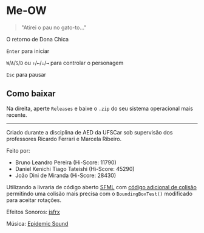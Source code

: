 # Me-OW
 > "Atirei o pau no gato-to..."
 
 O retorno de Dona Chica
 
 `Enter` para iniciar
 
 `W`/`A`/`S`/`D` ou `↑`/`←`/`↓`/`→` para controlar o personagem
 
 `Esc` para pausar
 
 ## Como baixar
 Na direita, aperte `Releases` e baixe o `.zip` do seu sistema operacional mais recente.

---

Criado durante a disciplina de AED da UFSCar sob supervisão dos professores
Ricardo Ferrari e Marcela Ribeiro.

Feito por:
- Bruno Leandro Pereira (Hi-Score: 11790)
- Daniel Kenichi Tiago Tateishi (Hi-Score: 45290)
- João Dini de Miranda (Hi-Score: 28430)

Utilizando a livraria de código aberto [SFML](https://www.sfml-dev.org/) com [código adicional de colisão](https://github.com/SFML/SFML/wiki/Source:-Simple-Collision-Detection-for-SFML-2) permitindo uma colisão mais precisa com o `BoundingBoxTest()` modificado para aceitar rotações.

Efeitos Sonoros: [jsfrx](https://sfxr.me/)

Música: [Epidemic Sound](https://www.epidemicsound.com/track/txIXjVMyUK/)
